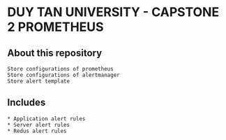# DUY TAN UNIVERSITY - CAPSTONE 2 PROMETHEUS
## About this repository
    Store configurations of prometheus
    Store configurations of alertmanager
    Store alert template

## Includes
    * Application alert rules
    * Server alert rules
    * Redus alert rules